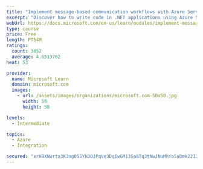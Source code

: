 ```yaml
---
title: "Implement message-based communication workflows with Azure Service Bus"
excerpt: "Discover how to write code in .NET applications using Azure Service Bus for communications that can handle high demand, low bandwidth, and hardware failures."
webUrl: https://docs.microsoft.com/en-us/learn/modules/implement-message-workflows-with-service-bus/
type: course
price: Free
length: PT54M
ratings:
  count: 3052
  average: 4.6513762
heat: 53

provider:
  name: Microsoft Learn
  domain: microsoft.com
  images:
    - url: /assets/images/organizations/microsoft.com-50x50.jpg
      width: 50
      height: 50

levels:
  - Intermediate

topics:
  - Azure
  - Integration

secured: "xrHBXNwrta3K3ngOS5YkDOJPqVe3DqIwGM13Sa8Tq3tNwJNuMhYo5aDmk22I2Ivp9fOQKp2bjuD30p3r0KUJnc6de/O567iTZUCMhDY7FuKgvoxBZ8VHYX8Z/pO5a2lnKBxI5TT43Ef/BvaO7XEPNxvLAiJ+FVpBYUMSMjqlR0yXjGeY3nqMvbo3IbcE9Qwech8v/ZuZMdcLJwvYMDRX4sBObdWCpw76/dfpVlrU94HjTJ5MPTsNEG+gfJQgAMi4OSVlaCePLo9E4Qgy5MjooMbJztZTe2f+1dD13jFkn4b0YhQXetdJectWVI4rK1SZtEQklTtzpYJ1j7/Z+bLgq+go5aEgsBJcVluAN6RC9nvmEsYKYneL76yo8z4y73bGCD1X+TIBdo7ITYEoAtc+AtT92hpwOne/8i93s2JmHGg=;bPePZ9tzF5IfOaHhuyi+NQ=="
---
```


